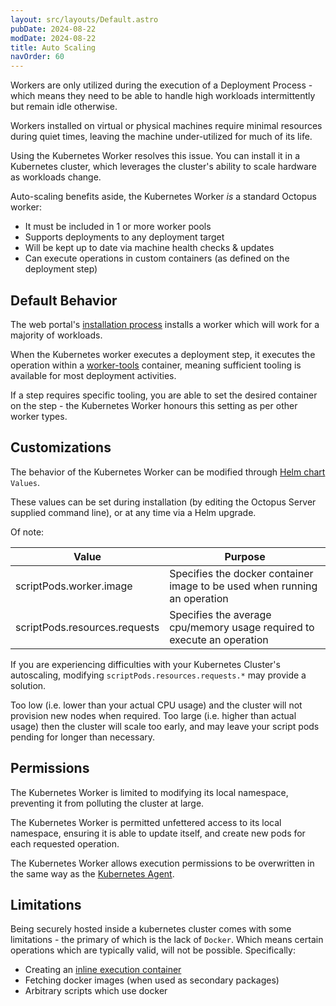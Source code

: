 ```yaml
---
layout: src/layouts/Default.astro
pubDate: 2024-08-22
modDate: 2024-08-22
title: Auto Scaling
navOrder: 60
---
```


Workers are only utilized during the execution of a Deployment Process - which means they need to be able to handle high
workloads intermittently but remain idle otherwise.

Workers installed on virtual or physical machines require minimal resources during quiet times, leaving the machine 
under-utilized for much of its life.

Using the Kubernetes Worker resolves this issue. You can install it in a Kubernetes cluster, which leverages the cluster's
ability to scale hardware as workloads change.

Auto-scaling benefits aside, the Kubernetes Worker _is_ a standard Octopus worker:
* It must be included in 1 or more worker pools
* Supports deployments to any deployment target
* Will be kept up to date via machine health checks & updates
* Can execute operations in custom containers (as defined on the deployment step)

## Default Behavior
The web portal's [installation process](/docs/infrastructure/workers#installing-a-kubernetes-worker) installs a worker which will work for a majority of workloads.

When the Kubernetes worker executes a deployment step, it executes the operation within a [worker-tools](https://hub.docker.com/r/octopusdeploy/worker-tools) container,
meaning sufficient tooling is available for most deployment activities.

If a step requires specific tooling, you are able to set the desired container on the step - the Kubernetes
Worker honours this setting as per other worker types.

## Customizations
The behavior of the Kubernetes Worker can be modified through [Helm chart](https://github.com/OctopusDeploy/helm-charts/tree/main/charts/kubernetes-agent) `Values`.

These values can be set during installation (by editing the Octopus Server supplied command line), or at any time via a Helm upgrade.

Of note:

| Value | Purpose                                                                   |
| --- |---------------------------------------------------------------------------|
| scriptPods.worker.image | Specifies the docker container image to be used when running an operation |
| scriptPods.resources.requests | Specifies the average cpu/memory usage required to execute an operation |

If you are experiencing difficulties with your Kubernetes Cluster's autoscaling, modifying `scriptPods.resources.requests.*`
may provide a solution.

Too low (i.e. lower than your actual CPU usage) and the cluster will not provision new nodes when required.
Too large (i.e. higher than actual usage) then the cluster will scale too early, and may leave your script
pods pending for longer than necessary.

## Permissions
The Kubernetes Worker is limited to modifying its local namespace, preventing it from polluting the cluster at large.

The Kubernetes Worker is permitted unfettered access to its local namespace, ensuring it is able to update itself, and
create new pods for each requested operation.

The Kubernetes Worker allows execution permissions to be overwritten in the same way as the [Kubernetes Agent](/docs/kubernetes/targets/kubernetes-agent/permissions).

## Limitations
Being securely hosted inside a kubernetes cluster comes with some limitations - the primary of which is the lack of `Docker`.
Which means certain operations which are typically valid, will not be possible.
Specifically:
* Creating an [inline execution container](../../projects/steps/execution-containers-for-workers#inline-execution-containers) 
* Fetching docker images (when used as secondary packages)
* Arbitrary scripts which use docker